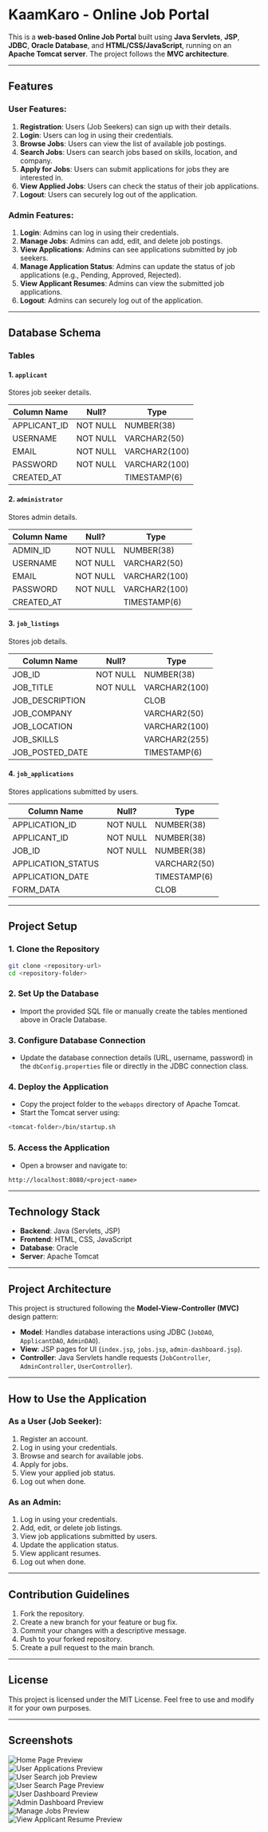 # **KaamKaro - Online Job Portal**  

This is a **web-based Online Job Portal** built using **Java Servlets**, **JSP**, **JDBC**, **Oracle Database**, and **HTML/CSS/JavaScript**, running on an **Apache Tomcat server**. The project follows the **MVC architecture**.

---

## **Features**  

### **User Features:**  
1. **Registration**: Users (Job Seekers) can sign up with their details.  
2. **Login**: Users can log in using their credentials.  
3. **Browse Jobs**: Users can view the list of available job postings.  
4. **Search Jobs**: Users can search jobs based on skills, location, and company.  
5. **Apply for Jobs**: Users can submit applications for jobs they are interested in.  
6. **View Applied Jobs**: Users can check the status of their job applications.  
7. **Logout**: Users can securely log out of the application.  

### **Admin Features:**  
1. **Login**: Admins can log in using their credentials.  
2. **Manage Jobs**: Admins can add, edit, and delete job postings.  
3. **View Applications**: Admins can see applications submitted by job seekers.  
4. **Manage Application Status**: Admins can update the status of job applications (e.g., Pending, Approved, Rejected).  
5. **View Applicant Resumes**: Admins can view the submitted job applications.  
6. **Logout**: Admins can securely log out of the application.  

---

## **Database Schema**  

### **Tables**  

#### **1. `applicant`**  
Stores job seeker details.  

| Column Name  | Null?  | Type          |  
|-------------|--------|---------------|  
| APPLICANT_ID | NOT NULL | NUMBER(38) |  
| USERNAME | NOT NULL | VARCHAR2(50) |  
| EMAIL | NOT NULL | VARCHAR2(100) |  
| PASSWORD | NOT NULL | VARCHAR2(100) |  
| CREATED_AT |  | TIMESTAMP(6) |  

#### **2. `administrator`**  
Stores admin details.  

| Column Name  | Null?  | Type          |  
|-------------|--------|---------------|  
| ADMIN_ID | NOT NULL | NUMBER(38) |  
| USERNAME | NOT NULL | VARCHAR2(50) |  
| EMAIL | NOT NULL | VARCHAR2(100) |  
| PASSWORD | NOT NULL | VARCHAR2(100) |  
| CREATED_AT |  | TIMESTAMP(6) |  

#### **3. `job_listings`**  
Stores job details.  

| Column Name  | Null?  | Type          |  
|-------------|--------|---------------|  
| JOB_ID | NOT NULL | NUMBER(38) |  
| JOB_TITLE | NOT NULL | VARCHAR2(100) |  
| JOB_DESCRIPTION |  | CLOB |  
| JOB_COMPANY |  | VARCHAR2(50) |  
| JOB_LOCATION |  | VARCHAR2(100) |  
| JOB_SKILLS |  | VARCHAR2(255) |  
| JOB_POSTED_DATE |  | TIMESTAMP(6) |  

#### **4. `job_applications`**  
Stores applications submitted by users.  

| Column Name  | Null?  | Type          |  
|-------------|--------|---------------|  
| APPLICATION_ID | NOT NULL | NUMBER(38) |  
| APPLICANT_ID | NOT NULL | NUMBER(38) |  
| JOB_ID | NOT NULL | NUMBER(38) |  
| APPLICATION_STATUS |  | VARCHAR2(50) |  
| APPLICATION_DATE |  | TIMESTAMP(6) |  
| FORM_DATA |  | CLOB |  

---

## **Project Setup**  

### **1. Clone the Repository**  
```bash  
git clone <repository-url>  
cd <repository-folder>  
```  

### **2. Set Up the Database**  
- Import the provided SQL file or manually create the tables mentioned above in Oracle Database.  

### **3. Configure Database Connection**  
- Update the database connection details (URL, username, password) in the `dbConfig.properties` file or directly in the JDBC connection class.  

### **4. Deploy the Application**  
- Copy the project folder to the `webapps` directory of Apache Tomcat.  
- Start the Tomcat server using:  
```bash  
<tomcat-folder>/bin/startup.sh  
```  

### **5. Access the Application**  
- Open a browser and navigate to:  
```  
http://localhost:8080/<project-name>  
```  

---

## **Technology Stack**  

- **Backend**: Java (Servlets, JSP)  
- **Frontend**: HTML, CSS, JavaScript  
- **Database**: Oracle  
- **Server**: Apache Tomcat  

---

## **Project Architecture**  

This project is structured following the **Model-View-Controller (MVC)** design pattern:  

- **Model**: Handles database interactions using JDBC (`JobDAO`, `ApplicantDAO`, `AdminDAO`).  
- **View**: JSP pages for UI (`index.jsp`, `jobs.jsp`, `admin-dashboard.jsp`).  
- **Controller**: Java Servlets handle requests (`JobController`, `AdminController`, `UserController`).  

---

## **How to Use the Application**  

### **As a User (Job Seeker):**  
1. Register an account.  
2. Log in using your credentials.  
3. Browse and search for available jobs.  
4. Apply for jobs.  
5. View your applied job status.  
6. Log out when done.  

### **As an Admin:**  
1. Log in using your credentials.  
2. Add, edit, or delete job listings.  
3. View job applications submitted by users.  
4. Update the application status.  
5. View applicant resumes.  
6. Log out when done.  

---

## **Contribution Guidelines**  

1. Fork the repository.  
2. Create a new branch for your feature or bug fix.  
3. Commit your changes with a descriptive message.  
4. Push to your forked repository.  
5. Create a pull request to the main branch.  

---

## **License**  

This project is licensed under the MIT License. Feel free to use and modify it for your own purposes.  

---

## **Screenshots**  

![Home Page Preview](Online_Job_Portal_App/src/main/java/assets/index.png)  
![User Applications Preview](Online_Job_Portal_App/src/main/java/assets/userApplications.png)  
![User Search job Preview](Online_Job_Portal_App/src/main/java/assets/userSearchJob.png)  
![User Search Page Preview](Online_Job_Portal_App/src/main/java/assets/userSearchPage.png)  
![User Dashboard Preview](Online_Job_Portal_App/src/main/java/assets/userDashboard.png)  
![Admin Dashboard Preview](Online_Job_Portal_App/src/main/java/assets/adminDashboard.png)  
![Manage Jobs Preview](Online_Job_Portal_App/src/main/java/assets/adminManageJob.png)  
![View Applicant Resume Preview](Online_Job_Portal_App/src/main/java/assets/adminApplications.png)  
